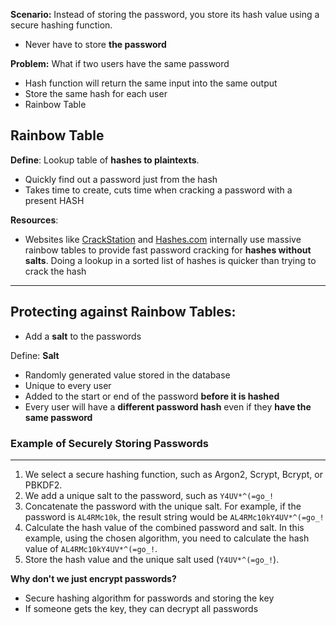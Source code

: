 
**Scenario:** Instead of storing the password, you store its hash value using a secure hashing function.
- Never have to store **the password**

**Problem:** What if two users have the same password
- Hash function will return the same input into the same output
- Store the same hash for each user
- Rainbow Table


**Rainbow Table**
------------------------------
**Define**: Lookup table of **hashes to plaintexts**.
- Quickly find out a password just from the hash
- Takes time to create, cuts time when cracking a password with a present HASH

**Resources**:
- Websites like [CrackStation](https://crackstation.net/) and [Hashes.com](https://hashes.com/en/decrypt/hash) internally use massive rainbow tables to provide fast password cracking for **hashes without salts**. Doing a lookup in a sorted list of hashes is quicker than trying to crack the hash
- ----------------------------------------





**Protecting against Rainbow Tables**:
-------------------------------------------------------
- Add a **salt** to the passwords

Define: **Salt**
- Randomly generated value stored in the database 
- Unique to every user
- Added to the start or end of the password **before it is hashed**
- Every user will have a **different password hash** even if they **have the same password**



### Example of Securely Storing Passwords
------------------------------------------------
1. We select a secure hashing function, such as Argon2, Scrypt, Bcrypt, or PBKDF2.
2. We add a unique salt to the password, such as `Y4UV*^(=go_!`
3. Concatenate the password with the unique salt. For example, if the password is `AL4RMc10k`, the result string would be `AL4RMc10kY4UV*^(=go_!`
4. Calculate the hash value of the combined password and salt. In this example, using the chosen algorithm, you need to calculate the hash value of `AL4RMc10kY4UV*^(=go_!`.
5. Store the hash value and the unique salt used (`Y4UV*^(=go_!`).



**Why don't we just encrypt passwords?**
- Secure hashing algorithm for passwords and storing the key
- If someone gets the key, they can decrypt all passwords

